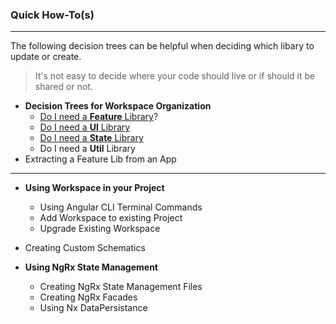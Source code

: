 ### Quick How-To(s)

----

The following decision trees can be helpful when deciding which libary to update or create.

> It's not easy to decide where your code should live or if should it be shared or not. 

* **Decision Trees for Workspace Organization**
  * [Do I need a **Feature** Library](feature-libs.md#creating-feature-libraries)?
  * [Do I need a **UI** Library](ui-libs.md#creating-ui-libraries)
  * [Do I need a **State** Library](state-libs.md#creating-state-libraries)
  * Do I need a **Util** Library
* Extracting a Feature Lib from an App
  
----

* **Using Workspace in your Project**
  * Using Angular CLI Terminal Commands
  * Add Workspace to existing Project
  * Upgrade Existing Workspace

* Creating Custom Schematics

* **Using NgRx State Management**
  * Creating NgRx State Management Files
  * Creating NgRx Facades
  * Using Nx DataPersistance
